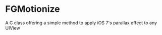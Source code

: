 FGMotionize
===========

A C class offering a simple method to apply iOS 7's parallax effect to any UIView
